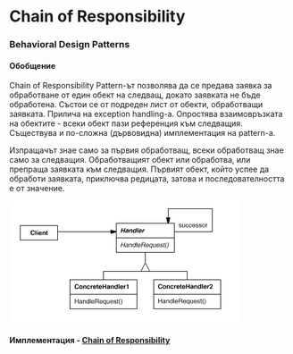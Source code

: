 # Chain of Responsibility
### Behavioral Design Patterns

#### Обобщение
Chain of Responsibility Pattern-ът позволява да се предава заявка за обработване от един обект на следващ, докато заявката не бъде обработена.
Състои се от подреден лист от обекти, обработващи заявката. Прилича на exception handling-a. Опростява взаимовръзката на обектите - 
всеки обект пази референция към следващия. Съществува и по-сложна (дървовидна) имплементация на pattern-a.

Изпращачът знае само за първия обработващ, всеки обработващ знае само за следващия. Обработващият обект или обработва, или препраща
заявката към следващия. Първият обект, който успее да обработи заявката, приключва редицата, затова и последователността е от значение.

![Chain of Responsibility](Images/chainOfResponsibility.gif)

#### Имплементация - [Chain of Responsibility](ChainOfResponsibility/)
